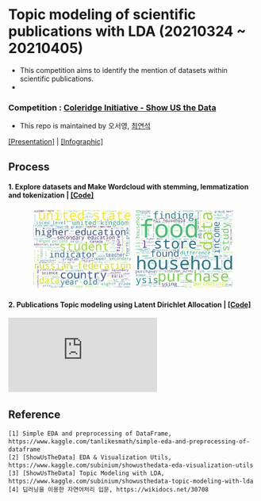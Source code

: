 # Topic modeling of scientific publications with LDA (20210324 ~ 20210405)
- This competition aims to identify the mention of datasets within scientific publications.
- 
### Competition : [Coleridge Initiative - Show US the Data](https://www.kaggle.com/c/coleridgeinitiative-show-us-the-data/overview)  
- This repo is maintained by 오서영, [최연석](https://github.com/YeonSeok-Choi)  

[[Presentation]]() | [[Infographic]]()

## Process
#### **1**. Explore datasets and Make Wordcloud with stemming, lemmatization and tokenization | [[Code]](https://github.com/OH-Seoyoung/Topic_modeling_of_scientific_publications_with_LDA/blob/master/EDA_and_WordCloud.ipynb)
<div align="center">
<img src="https://github.com/OH-Seoyoung/Topic_modeling_of_scientific_publications_with_LDA/blob/master/fig/test_2.png?raw=True" width="40%">
<img src="https://github.com/OH-Seoyoung/Topic_modeling_of_scientific_publications_with_LDA/blob/master/fig/test_4.png?raw=True" width="40%"> <br>
</div>  

#### **2**. Publications Topic modeling using Latent Dirichlet Allocation | [[Code]](https://github.com/OH-Seoyoung/Topic_modeling_of_scientific_publications_with_LDA/blob/master/Topic_modeling_of_scientific_publications_with_LDA_ver2.ipynb)

![](https://github.com/OH-Seoyoung/Topic_modeling_of_scientific_publications_with_LDA/blob/master/lda.html)

## Reference
```
[1] Simple EDA and preprocessing of DataFrame, https://www.kaggle.com/tanlikesmath/simple-eda-and-preprocessing-of-dataframe  
[2] [ShowUsTheData] EDA & Visualization Utils, https://www.kaggle.com/subinium/showusthedata-eda-visualization-utils  
[3] [ShowUsTheData] Topic Modeling with LDA, https://www.kaggle.com/subinium/showusthedata-topic-modeling-with-lda  
[4] 딥러닝을 이용한 자연어처리 입문, https://wikidocs.net/30708  
```
